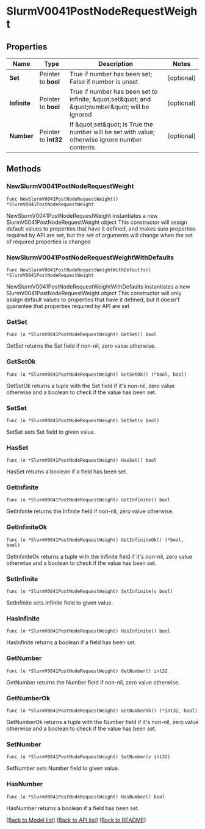 # SlurmV0041PostNodeRequestWeight

## Properties

Name | Type | Description | Notes
------------ | ------------- | ------------- | -------------
**Set** | Pointer to **bool** | True if number has been set; False if number is unset | [optional] 
**Infinite** | Pointer to **bool** | True if number has been set to infinite; \&quot;set\&quot; and \&quot;number\&quot; will be ignored | [optional] 
**Number** | Pointer to **int32** | If \&quot;set\&quot; is True the number will be set with value; otherwise ignore number contents | [optional] 

## Methods

### NewSlurmV0041PostNodeRequestWeight

`func NewSlurmV0041PostNodeRequestWeight() *SlurmV0041PostNodeRequestWeight`

NewSlurmV0041PostNodeRequestWeight instantiates a new SlurmV0041PostNodeRequestWeight object
This constructor will assign default values to properties that have it defined,
and makes sure properties required by API are set, but the set of arguments
will change when the set of required properties is changed

### NewSlurmV0041PostNodeRequestWeightWithDefaults

`func NewSlurmV0041PostNodeRequestWeightWithDefaults() *SlurmV0041PostNodeRequestWeight`

NewSlurmV0041PostNodeRequestWeightWithDefaults instantiates a new SlurmV0041PostNodeRequestWeight object
This constructor will only assign default values to properties that have it defined,
but it doesn't guarantee that properties required by API are set

### GetSet

`func (o *SlurmV0041PostNodeRequestWeight) GetSet() bool`

GetSet returns the Set field if non-nil, zero value otherwise.

### GetSetOk

`func (o *SlurmV0041PostNodeRequestWeight) GetSetOk() (*bool, bool)`

GetSetOk returns a tuple with the Set field if it's non-nil, zero value otherwise
and a boolean to check if the value has been set.

### SetSet

`func (o *SlurmV0041PostNodeRequestWeight) SetSet(v bool)`

SetSet sets Set field to given value.

### HasSet

`func (o *SlurmV0041PostNodeRequestWeight) HasSet() bool`

HasSet returns a boolean if a field has been set.

### GetInfinite

`func (o *SlurmV0041PostNodeRequestWeight) GetInfinite() bool`

GetInfinite returns the Infinite field if non-nil, zero value otherwise.

### GetInfiniteOk

`func (o *SlurmV0041PostNodeRequestWeight) GetInfiniteOk() (*bool, bool)`

GetInfiniteOk returns a tuple with the Infinite field if it's non-nil, zero value otherwise
and a boolean to check if the value has been set.

### SetInfinite

`func (o *SlurmV0041PostNodeRequestWeight) SetInfinite(v bool)`

SetInfinite sets Infinite field to given value.

### HasInfinite

`func (o *SlurmV0041PostNodeRequestWeight) HasInfinite() bool`

HasInfinite returns a boolean if a field has been set.

### GetNumber

`func (o *SlurmV0041PostNodeRequestWeight) GetNumber() int32`

GetNumber returns the Number field if non-nil, zero value otherwise.

### GetNumberOk

`func (o *SlurmV0041PostNodeRequestWeight) GetNumberOk() (*int32, bool)`

GetNumberOk returns a tuple with the Number field if it's non-nil, zero value otherwise
and a boolean to check if the value has been set.

### SetNumber

`func (o *SlurmV0041PostNodeRequestWeight) SetNumber(v int32)`

SetNumber sets Number field to given value.

### HasNumber

`func (o *SlurmV0041PostNodeRequestWeight) HasNumber() bool`

HasNumber returns a boolean if a field has been set.


[[Back to Model list]](../README.md#documentation-for-models) [[Back to API list]](../README.md#documentation-for-api-endpoints) [[Back to README]](../README.md)


